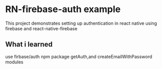# RN-firebase-auth example
This project demonstrates  setting up authentication   in react native using firebase and react-native-firebase


## What i learned

use firbase/auth npm package getAuth,and createEmailWithPassword modules
